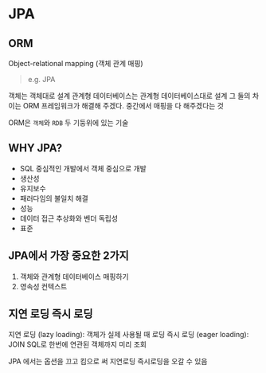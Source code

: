 # JPA

## ORM

Object-relational mapping (객체 관계 매핑)

> e.g. JPA

객체는 객체대로 설계
관계형 데이터베이스는 관계형 데이터베이스대로 설계
그 둘의 차이는 ORM 프레임워크가 해결해 주겠다. 중간에서 매핑을 다 해주겠다는 것

ORM은 `객체`와 `RDB` 두 기둥위에 있는 기술

## WHY JPA?

- SQL 중심적인 개발에서 객체 중심으로 개발
- 생산성
- 유지보수
- 패러다임의 불일치 해결
- 성능
- 데이터 접근 추상화와 벤더 독립성
- 표준

## JPA에서 가장 중요한 2가지

1. 객체와 관계형 데이터베이스 매핑하기
2. 영속성 컨텍스트

## 지연 로딩 즉시 로딩

지연 로딩 (lazy loading): 객체가 실제 사용될 때 로딩
즉시 로딩 (eager loading): JOIN SQL로 한번에 연관된 객체까지 미리 조회

JPA 에서는 옵션을 끄고 킴으로 써 지연로딩 즉시로딩을 오갈 수 있음